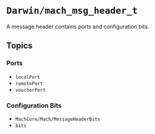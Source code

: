 # ``Darwin/mach_msg_header_t``

A message header contains ports and configuration bits.

## Topics

### Ports

- ``localPort``
- ``remotePort``
- ``voucherPort``

### Configuration Bits

- ``MachCore/Mach/MessageHeaderBits``
- ``bits``